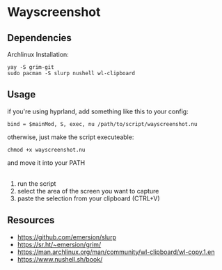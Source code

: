 # Wayscreenshot

## Dependencies

Archlinux Installation:

```
yay -S grim-git
sudo pacman -S slurp nushell wl-clipboard
```

## Usage

if you're using hyprland, add something like this to your config:

```
bind = $mainMod, S, exec, nu /path/to/script/wayscreenshot.nu
```

otherwise, just make the script executeable:

```
chmod +x wayscreenshot.nu
```
and move it into your PATH<br><br>

1. run the script
2. select the area of the screen you want to capture
3. paste the selection from your clipboard (CTRL+V)

## Resources

- https://github.com/emersion/slurp
- https://sr.ht/~emersion/grim/
- https://man.archlinux.org/man/community/wl-clipboard/wl-copy.1.en
- https://www.nushell.sh/book/
